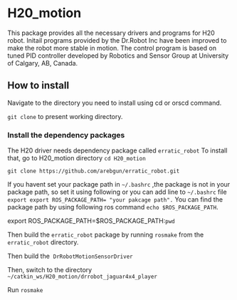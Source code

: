 # H20_motion
This package provides all the necessary drivers and programs for H20 robot. Initail programs provided by the Dr.Robot Inc have been improved to make the robot more stable in motion. The control program is based on tuned PID controller developed by Robotics and Sensor Group at University of Calgary, AB, Canada.

## How to install
Navigate to the directory you need to install using cd or orscd command.

`git clone` to present working directory.

### Install the dependency packages
The H20 driver needs dependency package called `erratic_robot`
To install that, go to H20_motion directory `cd H20_motion`

`git clone https://github.com/arebgun/erratic_robot.git `

If you havent set your package path in `~/.bashrc` ,the package is not in your package path, so set it using following or you can add line to `~/.bashrc` file `export export ROS_PACKAGE_PATH= "your pakcage path".` You can find the package path by using following ros command `echo $ROS_PACKAGE_PATH`.

export ROS_PACKAGE_PATH=$ROS_PACKAGE_PATH:`pwd`

Then build the `erratic_robot` package by running `rosmake`   from the `erratic_robot` directory.

Then build the  `DrRobotMotionSensorDriver`

Then, switch to the directory `~/catkin_ws/H20_motion/drrobot_jaguar4x4_player`

Run `rosmake`
